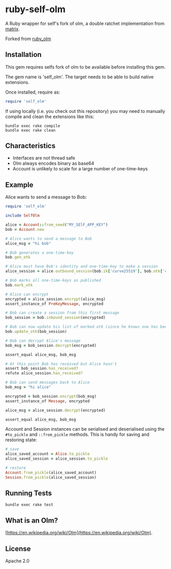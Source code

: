 ruby-self-olm
========

A Ruby wrapper for self's fork of olm, a double ratchet implementation from [matrix](https://matrix.org/blog/home/).

Forked from [ruby_olm](github.com/14mRh4X0r/ruby_olm)

## Installation

This gem requires selfs fork of olm to be available before installing this gem.

The gem name is 'self_olm'. The target
needs to be able to build native extensions.

Once installed, require as:

~~~ ruby
require 'self_olm'
~~~

If using locally (i.e. you check out this repository) you may
need to manually compile and clean the extensions like this:

~~~ console
bundle exec rake compile
bundle exec rake clean
~~~

## Characteristics

- Interfaces are not thread safe
- Olm always encodes binary as base64
- Account is unlikely to scale for a large number of one-time-keys

## Example

Alice wants to send a message to Bob:

~~~ ruby
require 'self_olm'

include SelfOlm

alice = Account::from_seed("MY_SElF_APP_KEY")
bob = Account.new

# Alice wants to send a message to Bob
alice_msg = "hi bob"

# Bob generates a one-time-key
bob.gen_otk

# Alice must have Bob's identity and one-time-key to make a session
alice_session = alice.outbound_session(bob.ik['curve25519'], bob.otk['curve25519'].values.first)

# Bob marks all one-time-keys as published
bob.mark_otk

# Alice can encrypt
encrypted = alice_session.encrypt(alice_msg)
assert_instance_of PreKeyMessage, encrypted

# Bob can create a session from this first message
bob_session = bob.inbound_session(encrypted)

# Bob can now update his list of marked otk (since he knows one has been used)
bob.update_otk(bob_session)

# Bob can decrypt Alice's message
bob_msg = bob_session.decrypt(encrypted)

assert_equal alice_msg, bob_msg

# At this point Bob has received but Alice hasn't
assert bob_session.has_received?
refute alice_session.has_received?

# Bob can send messages back to Alice    
bob_msg = "hi alice"

encrypted = bob_session.encrypt(bob_msg)
assert_instance_of Message, encrypted

alice_msg = alice_session.decrypt(encrypted)

assert_equal alice_msg, bob_msg
~~~

Account and Session instances can be serialised and deserialised
using the `#to_pickle` and `::from_pickle` methods. This is handy
for saving and restoring state:

~~~ ruby
# save
alice_saved_account = Alice.to_pickle
alice_saved_session = alice_session.to_pickle

# restore
Account.from_pickle(alice_saved_account)
Session.from_pickle(alice_saved_session)
~~~

## Running Tests

~~~ console
bundle exec rake test
~~~

## What is an Olm?

[https://en.wikipedia.org/wiki/Olm](https://en.wikipedia.org/wiki/Olm).

## License

Apache 2.0
